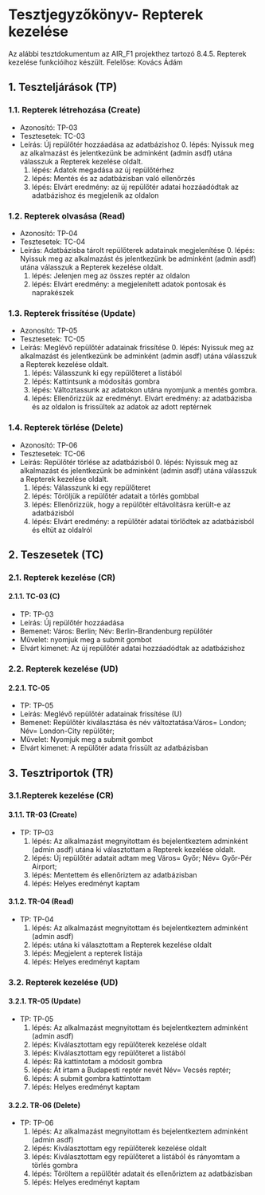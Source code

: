 # Tesztjegyzőkönyv- Repterek kezelése

Az alábbi tesztdokumentum az AIR_F1 projekthez tartozó 8.4.5. Repterek kezelése funkcióihoz készült. Felelőse: Kovács Ádám


## 1. Teszteljárások (TP)

### 1.1. Repterek létrehozása (Create)
- Azonosító: TP-03
- Tesztesetek: TC-03
- Leírás: Új repülőtér hozzáadása az adatbázishoz
    0. lépés: Nyissuk meg az alkalmazást és jelentkezünk be adminként (admin asdf) utána válasszuk a Repterek kezelése oldalt.
    1. lépés: Adatok megadása az új repülőtérhez
    2. lépés: Mentés és az adatbázisban való ellenőrzés
    3. lépés: Elvárt eredmény: az új repülőtér adatai hozzáadódtak az adatbázishoz és megjelenik az oldalon

### 1.2. Repterek olvasása (Read)
- Azonosító: TP-04
- Tesztesetek: TC-04
- Leírás: Adatbázisba tárolt repülőterek adatainak megjelenítése
    0. lépés: Nyissuk meg az alkalmazást és jelentkezünk be adminként (admin asdf) utána válasszuk a Repterek kezelése oldalt.
    1. lépés: Jelenjen meg az összes reptér az oldalon
    3. lépés: Elvárt eredmény: a megjelenített adatok pontosak és naprakészek

### 1.3. Repterek frissítése (Update)
- Azonosító: TP-05
- Tesztesetek: TC-05
- Leírás: Meglévő repülőtér adatainak frissítése
    0. lépés: Nyissuk meg az alkalmazást és jelentkezünk be adminként (admin asdf) utána válasszuk a Repterek kezelése oldalt.
    1. lépés: Válasszunk ki egy repülőteret a listából
    2. lépés: Kattintsunk a módosítás gombra
    3. lépés: Változtassunk az adatokon utána nyomjunk a mentés gombra.
    4. lépés: Ellenőrizzük az eredményt. Elvárt eredmény: az adatbázisba és az oldalon is frissültek az adatok az adott reptérnek

### 1.4. Repterek törlése (Delete)
- Azonosító: TP-06
- Tesztesetek: TC-06
- Leírás: Repülőtér törlése az adatbázisból
    0. lépés: Nyissuk meg az alkalmazást és jelentkezünk be adminként (admin asdf) utána válasszuk a Repterek kezelése oldalt.
    1. lépés: Válasszunk ki egy repülőteret
    2. lépés: Töröljük a repülőtér adatait a törlés gombbal
    3. lépés: Ellenőrizzük, hogy a repülőtér eltávolításra került-e az adatbázisból
    4. lépés: Elvárt eredmény: a repülőtér adatai törlődtek az adatbázisból és eltüt az oldalról

## 2. Teszesetek (TC)

### 2.1. Repterek kezelése (CR)

#### 2.1.1. TC-03 (C)

- TP: TP-03
- Leírás: Új repülőtér hozzáadása
- Bemenet: Város: Berlin; Név: Berlin-Brandenburg repülőtér
- Művelet: nyomjuk meg a submit gombot
- Elvárt kimenet: Az új repülőtér adatai hozzáadódtak az adatbázishoz

### 2.2. Repterek kezelése (UD)

#### 2.2.1. TC-05
- TP: TP-05
- Leírás: Meglévő repülőtér adatainak frissítése (U)
- Bemenet: Repülőtér kiválasztása és név változtatása:Város= London; Név= London-City repülőtér;
- Művelet:  Nyomjuk meg a submit gombot  
- Elvárt kimenet: A repülőtér adata frissült az adatbázisban

## 3. Tesztriportok (TR)

### 3.1.Repterek kezelése (CR)

#### 3.1.1. TR-03 (Create)
- TP: TP-03
    1. lépés: Az alkalmazást megnyitottam és bejelentkeztem adminként (admin asdf) utána ki választottam a Repterek kezelése oldalt.
    2. lépés: Új repülőtér adatait adtam meg Város= Győr; Név= Győr-Pér Airport;
    3. lépés: Mentettem és ellenőriztem az adatbázisban
    4. lépés: Helyes eredményt kaptam

#### 3.1.2. TR-04 (Read)
- TP: TP-04
    1. lépés: Az alkalmazást megnyitottam és bejelentkeztem adminként (admin asdf) 
    2. lépés: utána ki választottam a Repterek kezelése oldalt
    3. lépés: Megjelent a repterek listája
    4. lépés: Helyes eredményt kaptam

### 3.2. Repterek kezelése (UD)

#### 3.2.1. TR-05 (Update)
- TP: TP-05
    1. lépés: Az alkalmazást megnyitottam és bejelentkeztem adminként (admin asdf) 
    2. lépés: Kiválasztottam egy repülőterek kezelése oldalt
    3. lépés: Kiválasztottam egy repülőteret a listából
    4. lépés: Rá kattintotam a módosit gombra
    5. lépés: Át írtam a Budapesti reptér nevét Név= Vecsés reptér;
    6. lépés: A submit gombra kattintottam
    7. lépés: Helyes eredményt kaptam
    
#### 3.2.2. TR-06 (Delete)
- TP: TP-06
    1. lépés: Az alkalmazást megnyitottam és bejelentkeztem adminként (admin asdf) 
    2. lépés: Kiválasztottam egy repülőterek kezelése oldalt
    3. lépés: Kiválasztottam egy repülőteret a listából és rányomtam a törlés gombra
    3. lépés: Töröltem a repülőtér adatait és ellenőriztem az adatbázisban
    4. lépés: Helyes eredményt kaptam
